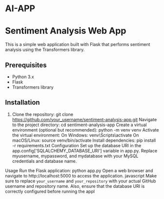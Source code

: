 # AI-APP
# Sentiment Analysis Web App

This is a simple web application built with Flask that performs sentiment analysis using the Transformers library.

## Prerequisites

- Python 3.x
- Flask
- Transformers library

## Installation

1. Clone the repository:
   git clone https://github.com/your_username/sentiment-analysis-app.git
Navigate to the project directory:
cd sentiment-analysis-app
Create a virtual environment (optional but recommended):
python -m venv venv
Activate the virtual environment:
On Windows:
venv\Scripts\activate
On macOS/Linux:
source venv/bin/activate
Install dependencies:
pip install -r requirements.txt
Configuration
Set up the database URI in the app.config['SQLALCHEMY_DATABASE_URI'] variable in app.py. Replace myusername, mypassword, and mydatabase with your MySQL credentials and database name.

Usage
Run the Flask application:
python app.py
Open a web browser and navigate to http://localhost:5000 to access the application.
javascript
Make sure to replace `your_username` and `your_repository` with your actual GitHub username and repository name. Also, ensure that the database URI is correctly configured before running the appl
